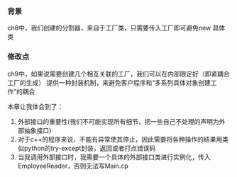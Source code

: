 ### 背景
ch8中，我们创建的分割器，来自于工厂类，只需要传入工厂即可避免new 具体类

### 修改点
ch9中，如果说需要创建几个相互关联的工厂，我们可以在内部限定好（即紧耦合工厂的生成）
提供一种封装机制，来避免客户程序和“多系列具体对象创建工作”的耦合

本章让我体会到了：
1. 外部接口的重要性(我们不可能实现所有细节，把一些自己不处理的声明为外部抽象接口)
2. 对于c++的程序来说，不能有异常使其停止，因此需要将各种操作的结果用类似python的try-except封装，返回或者打点错误码
3. 当我调用外部接口时，我需要一个具体的外部接口类进行实例化，传入EmployeeReader，否则无法写Main.cp
